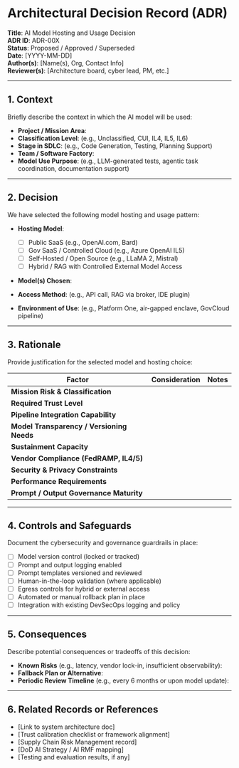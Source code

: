 
# Architectural Decision Record (ADR)

**Title**: AI Model Hosting and Usage Decision  
**ADR ID**: ADR-00X  
**Status**: Proposed / Approved / Superseded  
**Date**: [YYYY-MM-DD]  
**Author(s)**: [Name(s), Org, Contact Info]  
**Reviewer(s)**: [Architecture board, cyber lead, PM, etc.]

----

## **1. Context**

Briefly describe the context in which the AI model will be used:

- **Project / Mission Area**:  
- **Classification Level**: (e.g., Unclassified, CUI, IL4, IL5, IL6)  
- **Stage in SDLC**: (e.g., Code Generation, Testing, Planning Support)  
- **Team / Software Factory**:  
- **Model Use Purpose**: (e.g., LLM-generated tests, agentic task coordination, documentation support)

----

## **2. Decision**

We have selected the following model hosting and usage pattern:

- **Hosting Model**:
  - ☐ Public SaaS (e.g., OpenAI.com, Bard)
  - ☐ Gov SaaS / Controlled Cloud (e.g., Azure OpenAI IL5)
  - ☐ Self-Hosted / Open Source (e.g., LLaMA 2, Mistral)
  - ☐ Hybrid / RAG with Controlled External Model Access

- **Model(s) Chosen**:  
- **Access Method**: (e.g., API call, RAG via broker, IDE plugin)  
- **Environment of Use**: (e.g., Platform One, air-gapped enclave, GovCloud pipeline)  

----

## **3. Rationale**

Provide justification for the selected model and hosting choice:

| Factor | Consideration | Notes |
|--------|---------------|-------|
| **Mission Risk & Classification** | |  
| **Required Trust Level** | |  
| **Pipeline Integration Capability** | |  
| **Model Transparency / Versioning Needs** | |  
| **Sustainment Capacity** | |  
| **Vendor Compliance (FedRAMP, IL4/5)** | |  
| **Security & Privacy Constraints** | |  
| **Performance Requirements** | |  
| **Prompt / Output Governance Maturity** | |  

----

## **4. Controls and Safeguards**

Document the cybersecurity and governance guardrails in place:

- [ ] Model version control (locked or tracked)
- [ ] Prompt and output logging enabled
- [ ] Prompt templates versioned and reviewed
- [ ] Human-in-the-loop validation (where applicable)
- [ ] Egress controls for hybrid or external access
- [ ] Automated or manual rollback plan in place
- [ ] Integration with existing DevSecOps logging and policy

----

## **5. Consequences**

Describe potential consequences or tradeoffs of this decision:

- **Known Risks** (e.g., latency, vendor lock-in, insufficient observability):  
- **Fallback Plan or Alternative**:  
- **Periodic Review Timeline** (e.g., every 6 months or upon model update):  

----

## **6. Related Records or References**

- [Link to system architecture doc]  
- [Trust calibration checklist or framework alignment]  
- [Supply Chain Risk Management record]  
- [DoD AI Strategy / AI RMF mapping]  
- [Testing and evaluation results, if any]